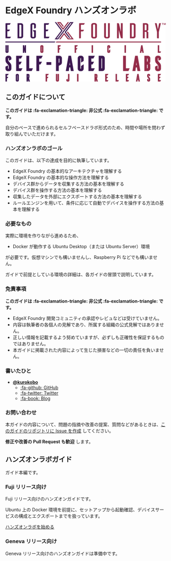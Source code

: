 # EdgeX Foundry ハンズオンラボ

![ロゴ](img/index-logo.png)


## このガイドについて

**このガイドは :fa-exclamation-triangle: 非公式 :fa-exclamation-triangle: です。**

自分のペースで進められるセルフペースドラボ形式のため、時間や場所を問わず取り組んでいただけます。


### ハンズオンラボのゴール

このガイドは、以下の達成を目的に執筆しています。

* EdgeX Foundry の基本的なアーキテクチャを理解する
* EdgeX Foundry の基本的な操作方法を理解する
* デバイス群からデータを収集する方法の基本を理解する
* デバイス群を操作する方法の基本を理解する
* 収集したデータを外部にエクスポートする方法の基本を理解する
* ルールエンジンを用いて、条件に応じて自動でデバイスを操作する方法の基本を理解する


### 必要なもの

実際に環境を作りながら進めるため、

* Docker が動作する Ubuntu Desktop（または Ubuntu Server）環境

が必要です。仮想マシンでも構いませんし、Raspberry Pi などでも構いません。

ガイドで前提としている環境の詳細は、各ガイドの冒頭で説明しています。


### 免責事項

**このガイドは :fa-exclamation-triangle: 非公式 :fa-exclamation-triangle: です。**

* EdgeX Foundry 開発コミュニティの承認やレビュなどは受けていません。
* 内容は執筆者の各個人の見解であり、所属する組織の公式見解ではありません。
* 正しい情報を記載するよう努めていますが、必ずしも正確性を保証するものではありません。
* 本ガイドに掲載された内容によって生じた損害などの一切の責任を負いません。


### 書いたひと

* [**@kurokobo**](https://github.com/kurokobo)
    * [:fa-github: GitHub](https://github.com/kurokobo)
    * [:fa-twitter: Twitter](https://twitter.com/kurokobo)
    * [:fa-book: Blog](https://blog.kurokobo.com/)


### お問い合わせ

本ガイドの内容について、問題の指摘や改善の提案、質問などがあるときは、[このガイドのリポジトリに Issue を作成](https://github.com/kurokobo/edgex-hol-guide/issues) してください。

**修正や改善の Pull Request も歓迎** します。


## ハンズオンラボガイド

ガイド本編です。


### Fuji リリース向け

Fuji リリース向けのハンズオンガイドです。

Ubuntu 上の Docker 環境を前提に、セットアップから起動確認、デバイスサービスの構成とエクスポートまでを扱っています。

[ハンズオンラボを始める](fuji/index.md)


### Geneva リリース向け

Geneva リリース向けのハンズオンガイドは準備中です。
